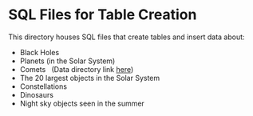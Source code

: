 # SQL Files for Table Creation
This directory houses SQL files that create tables and insert data about: 
* Black Holes 
* Planets (in the Solar System)
* Comets   (Data directory link [here](https://catalog.data.gov/dataset/wise-nea-comet-discovery-statistics))
* The 20 largest objects in the Solar System 
* Constellations
* Dinosaurs
* Night sky objects seen in the summer

